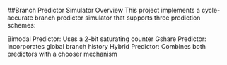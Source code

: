 ##Branch Predictor Simulator
Overview
This project implements a cycle-accurate branch predictor simulator that supports three prediction schemes:

Bimodal Predictor: Uses a 2-bit saturating counter
Gshare Predictor: Incorporates global branch history
Hybrid Predictor: Combines both predictors with a chooser mechanism
